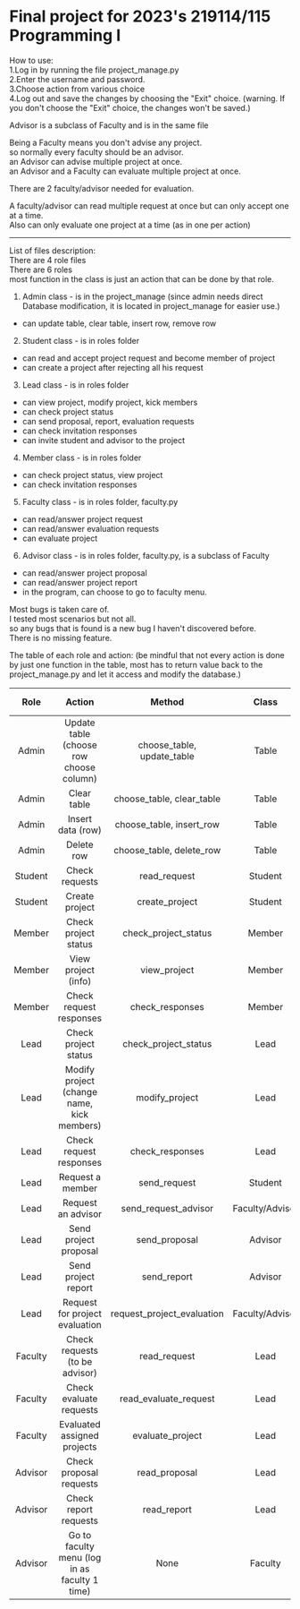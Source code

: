 # Final project for 2023's 219114/115 Programming I

How to use: <br />
1.Log in by running the file project_manage.py <br />
2.Enter the username and password. <br />
3.Choose action from various choice <br />
4.Log out and save the changes by choosing the "Exit" choice.
(warning. If you don't choose the "Exit" choice, the changes won't be saved.)

Advisor is a subclass of Faculty
and is in the same file

Being a Faculty means you don't advise any project. <br />
so normally every faculty should be an advisor. <br />
an Advisor can advise multiple project at once. <br />
an Advisor and a Faculty can evaluate multiple project at once. <br />

There are 2 faculty/advisor needed for evaluation.

A faculty/advisor can read multiple request at once but can only accept one at a time. <br />
Also can only evaluate one project at a time (as in one per action)

---
List of files description: <br />
There are 4 role files <br />
There are 6 roles <br />
most function in the class is just an action that can be done by that role.

1. Admin class - is in the project_manage
   (since admin needs direct Database modification, it is located in project_manage for easier use.)
- can update table, clear table, insert row, remove row
2. Student class - is in roles folder
- can read and accept project request and become member of project
- can create a project after rejecting all his request
3. Lead class - is in roles folder
- can view project, modify project, kick members
- can check project status
- can send proposal, report, evaluation requests
- can check invitation responses
- can invite student and advisor to the project

4. Member class - is in roles folder
- can check project status, view project
- can check invitation responses

5. Faculty class - is in roles folder, faculty.py
- can read/answer project request
- can read/answer evaluation requests
- can evaluate project

6. Advisor class - is in roles folder, faculty.py, is a subclass of Faculty
- can read/answer project proposal
- can read/answer project report
- in the program, can choose to go to faculty menu.

Most bugs is taken care of. <br />
I tested most scenarios but not all. <br />
so any bugs that is found is a new bug I haven't discovered before. <br />
There is no missing feature.

The table of each role and action:
(be mindful that not every action is done by just one function in the table, most has to return value back to the project_manage.py and let it access and modify the database.)

|  Role   |                    Action                     |           Method           |      Class      | Completion percentage |
|:-------:|:---------------------------------------------:|:--------------------------:|:---------------:|:---------------------:|
|  Admin  |    Update table (choose row choose column)    | choose_table, update_table |      Table      |         100%          |
|  Admin  |                  Clear table                  | choose_table, clear_table  |      Table      |         100%          |
|  Admin  |               Insert data (row)               |  choose_table, insert_row  |      Table      |         100%          |
|  Admin  |                  Delete row                   |  choose_table, delete_row  |      Table      |         100%          |
| Student |                Check requests                 |        read_request        |     Student     |         100%          |
| Student |                Create project                 |       create_project       |     Student     |         100%          |
| Member  |             Check project status              |    check_project_status    |     Member      |         100%          |
| Member  |              View project (info)              |        view_project        |     Member      |         100%          |
| Member  |            Check request responses            |      check_responses       |     Member      |         100%          |
|  Lead   |             Check project status              |    check_project_status    |      Lead       |         100%          |
|  Lead   |  Modify project (change name, kick members)   |       modify_project       |      Lead       |         100%          |
|  Lead   |            Check request responses            |      check_responses       |      Lead       |         100%          |
|  Lead   |               Request a member                |        send_request        |     Student     |         100%          |
|  Lead   |              Request an advisor               |    send_request_advisor    | Faculty/Advisor |         100%          |
|  Lead   |             Send project proposal             |       send_proposal        |     Advisor     |         100%          |
|  Lead   |              Send project report              |        send_report         |     Advisor     |         100%          |
|  Lead   |        Request for project evaluation         | request_project_evaluation | Faculty/Advisor |         100%          |
| Faculty |        Check requests (to be advisor)         |        read_request        |      Lead       |         100%          |
| Faculty |            Check evaluate requests            |   read_evaluate_request    |      Lead       |         100%          |
| Faculty |          Evaluated assigned projects          |      evaluate_project      |      Lead       |         100%          |
| Advisor |            Check proposal requests            |       read_proposal        |      Lead       |         100%          |
| Advisor |             Check report requests             |        read_report         |      Lead       |         100%          |
| Advisor | Go to faculty menu (log in as faculty 1 time) |            None            |     Faculty     |         100%          |









